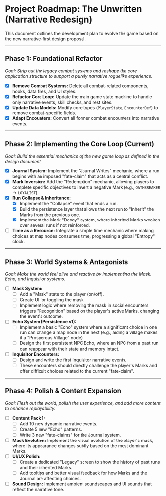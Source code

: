# Project Roadmap: The Unwritten (Narrative Redesign)

This document outlines the development plan to evolve the game based on the new narrative-first design proposal.

---

## Phase 1: Foundational Refactor

*Goal: Strip out the legacy combat systems and reshape the core application structure to support a purely narrative roguelike experience.*

-   [x] **Remove Combat Systems:** Delete all combat-related components, hooks, data files, and UI styles.
-   [x] **Refactor Core Loop:** Update the main game state machine to handle only narrative events, skill checks, and rest sites.
-   [x] **Update Data Models:** Modify core types (`PlayerState`, `EncounterDef`) to remove combat-specific fields.
-   [x] **Adapt Encounters:** Convert all former combat encounters into narrative events.

---

## Phase 2: Implementing the Core Loop (Current)

*Goal: Build the essential mechanics of the new game loop as defined in the design document.*

-   [x] **Journal System:** Implement the "Journal Writes" mechanic, where a run begins with an imposed "fate-claim" that acts as a central conflict.
-   [x] **Mark Inversion:** Add the "Redemption" mechanic, allowing players to complete specific objectives to invert a negative Mark (e.g., `OATHBREAKER` -> `LOYALIST`).
-   [x] **Run Collapse & Inheritance:**
    -   [x] Implement the "Collapse" event that ends a run.
    -   [x] Build the persistence layer that allows the next run to "Inherit" the Marks from the previous one.
    -   [x] Implement the Mark "Decay" system, where inherited Marks weaken over several runs if not reinforced.
-   [ ] **Time as a Resource:** Integrate a simple time mechanic where making choices at map nodes consumes time, progressing a global "Entropy" clock.

---

## Phase 3: World Systems & Antagonists

*Goal: Make the world feel alive and reactive by implementing the Mask, Echo, and Inquisitor systems.*

-   [ ] **Mask System:**
    -   [ ] Add a "Mask" state to the player (on/off).
    -   [ ] Create UI for toggling the mask.
    -   [ ] Implement logic where removing the mask in social encounters triggers "Recognition" based on the player's active Marks, changing the event's outcome.
-   [ ] **Echo System (Persistence v1):**
    -   [ ] Implement a basic "Echo" system where a significant choice in one run can change a map node in the next (e.g., aiding a village makes it a "Prosperous Village" node).
    -   [ ] Design the first persistent NPC Echo, where an NPC from a past run can reappear with their state and memory intact.
-   [ ] **Inquisitor Encounters:**
    -   [ ] Design and write the first Inquisitor narrative events.
    -   [ ] These encounters should directly challenge the player's Marks and offer difficult choices related to the current "fate-claim".

---

## Phase 4: Polish & Content Expansion

*Goal: Flesh out the world, polish the user experience, and add more content to enhance replayability.*

-   [ ] **Content Pack 1:**
    -   [ ] Add 10 new dynamic narrative events.
    -   [ ] Create 5 new "Echo" patterns.
    -   [ ] Write 3 new "fate-claims" for the Journal system.
-   [ ] **Mask Evolution:** Implement the visual evolution of the player's mask, where its appearance changes subtly based on the most dominant Marks.
-   [ ] **UI/UX Polish:**
    -   [ ] Create a dedicated "Legacy" screen to show the history of past runs and their inherited Marks.
    -   [ ] Add tooltips and better visual feedback for how Marks and the Journal are affecting choices.
-   [ ] **Sound Design:** Implement ambient soundscapes and UI sounds that reflect the narrative tone.